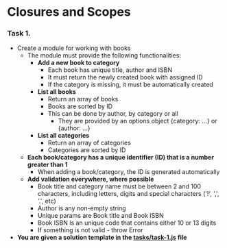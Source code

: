 # Closures and Scopes

### Task 1.

- Create a module for working with books
	- The module must provide the following functionalities:
		- **Add a new book to category**
			- Each book has unique title, author and ISBN
			- It must return the newly created book with assigned ID
			- If the category is missing, it must be automatically created
		- **List all books**
			- Return an array of books 
			- Books are sorted by ID
			- This can be done by author, by category or all
				- They are provided by an options object {category: ...} or {author: ...}			
		- **List all categories**
			- Return an array of categories
			- Categories are sorted by ID
	- **Each book/category has a unique identifier (ID) that is a number greater than 1**
		- When adding a book/category, the ID is generated automatically
	- **Add validation everywhere, where possible**
		- Book title and category name must be between 2 and 100 characters, including letters, digits and special characters ('!', ',', '.', etc)
		- Author is any non-empty string
		- Unique params are Book title and Book ISBN
		- Book ISBN is an unique code that contains either 10 or 13 digits
		- If something is not valid - throw Error
- **You are given a solution template in the [tasks/task-1.js](./tasks/task-1.js) file**
